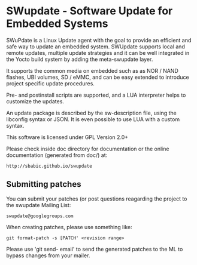 SWupdate - Software Update for Embedded Systems
===============================================

SWuPdate is a Linux Update agent with the goal to
provide an efficient and safe way to update
an embedded system. SWUpdate supports local and remote
updates, multiple update strategies and it can
be well integrated in the Yocto build system by adding
the meta-swupdate layer.

It supports the common media on embedded
such as as NOR / NAND flashes, UBI volumes, SD / eMMC, and can
be easy extended to introduce project specific update
procedures.

Pre- and postinstall scripts are supported, and a LUA
interpreter helps to customize the updates.

An update package is described by the sw-description file,
using the libconfig syntax or JSON. It is even possible to
use LUA with a custom syntax.

This software is licensed under GPL Version 2.0+

Please check inside doc directory for documentation or
the online documentation (generated from doc/) at:

	http://sbabic.github.io/swupdate


Submitting patches
------------------

You can submit your patches (or post questions reagarding
the project to the swupdate Mailing List:

	swupdate@googlegroups.com

When creating patches, please use something like:

    git format-patch -s [PATCH' <revision range>

Please use 'git send- email' to send the generated patches to the ML
to bypass changes from your mailer.
